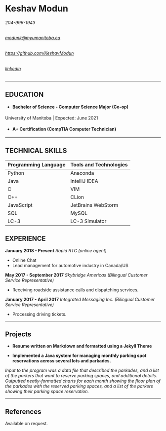 Keshav Modun
============
###### 204-996-1943
###### modunk@myumanitoba.ca
###### https://github.com/KeshavModun
###### [linkedin](https://www.linkedin.com/in/keshavmodun)

-------------------     ----------------------------
## EDUCATION
- #### Bachelor of Science - Computer Science Major (Co-op)
University of Manitoba | Expected: June 2021

- #### A+ Certification (CompTIA Computer Technician)
-------------------     ----------------------------

## TECHNICAL SKILLS
| **Programming Language** | **Tools and Technologies** |
|--------------------------|----------------------------|
| Python                   | Anaconda                   |
| Java                     | IntelliJ IDEA              |
| C                        | VIM                        |
| C++                      | CLion                      |
| JavaScript               | JetBrains WebStorm         |
| SQL                      | MySQL                      |
| LC-3                     | LC-3 Simulator             |


## EXPERIENCE

**January 2018 - Present**
*_Rapid RTC (online agent)_*
- Online Chat
- Lead management for automotive industry in Canada/US


**May 2017 - September 2017**
*_Skybridge Americas (Bilingual Customer Service Representative)_*
- Receiving roadside assistance calls and dispatching services.

**January 2017 - April 2017**
*_Integrated Messaging Inc. (Bilingual Customer Service Representative)_*
- Processing driving tickets.

-------------------     ----------------------------
## Projects
- **Resume written on Markdown and formatted using a Jekyll Theme**

- **Implemented a Java system for managing monthly parking spot reservations across several lots and parkades.** 

 *_Input to the program was a data file that described the parkades, and a list of the parkers that want to reserve parking spaces, and additional details.
 Outputted neatly-formatted charts for each month showing the floor plan of the parkades with the reserved parking spaces, and a list of the parkers showing their parking space reservation._*
 
-------------------     ----------------------------
 ## References

 Available on request.
